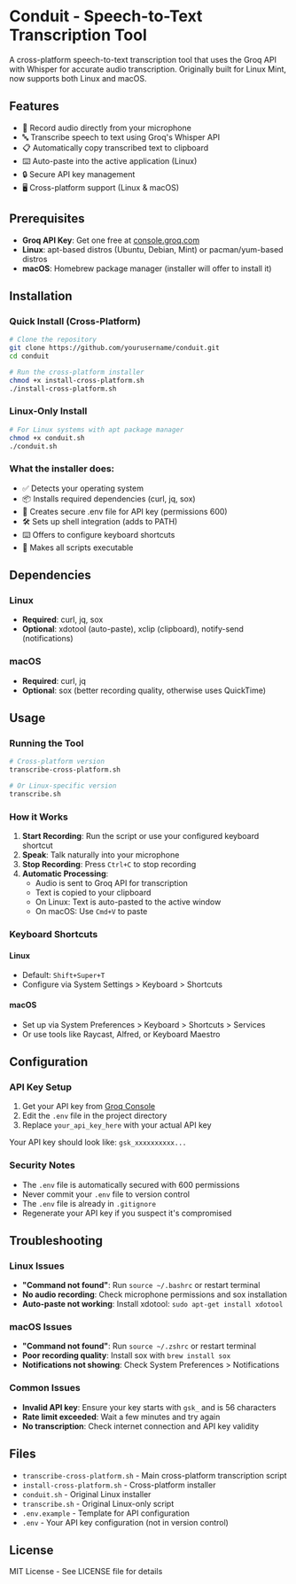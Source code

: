# Conduit - Speech-to-Text Transcription Tool

A cross-platform speech-to-text transcription tool that uses the Groq API with Whisper for accurate audio transcription. Originally built for Linux Mint, now supports both Linux and macOS.

## Features

- 🎤 Record audio directly from your microphone
- 🔤 Transcribe speech to text using Groq's Whisper API
- 📋 Automatically copy transcribed text to clipboard
- ⌨️ Auto-paste into the active application (Linux)
- 🔒 Secure API key management
- 🖥️ Cross-platform support (Linux & macOS)

## Prerequisites

- **Groq API Key**: Get one free at [console.groq.com](https://console.groq.com/)
- **Linux**: apt-based distros (Ubuntu, Debian, Mint) or pacman/yum-based distros
- **macOS**: Homebrew package manager (installer will offer to install it)

## Installation

### Quick Install (Cross-Platform)

```bash
# Clone the repository
git clone https://github.com/yourusername/conduit.git
cd conduit

# Run the cross-platform installer
chmod +x install-cross-platform.sh
./install-cross-platform.sh
```

### Linux-Only Install

```bash
# For Linux systems with apt package manager
chmod +x conduit.sh
./conduit.sh
```

### What the installer does:

- ✅ Detects your operating system
- 📦 Installs required dependencies (curl, jq, sox)
- 🔐 Creates secure .env file for API key (permissions 600)
- 🛠️ Sets up shell integration (adds to PATH)
- ⌨️ Offers to configure keyboard shortcuts
- 🎯 Makes all scripts executable

## Dependencies

### Linux
- **Required**: curl, jq, sox
- **Optional**: xdotool (auto-paste), xclip (clipboard), notify-send (notifications)

### macOS
- **Required**: curl, jq
- **Optional**: sox (better recording quality, otherwise uses QuickTime)

## Usage

### Running the Tool

```bash
# Cross-platform version
transcribe-cross-platform.sh

# Or Linux-specific version
transcribe.sh
```

### How it Works

1. **Start Recording**: Run the script or use your configured keyboard shortcut
2. **Speak**: Talk naturally into your microphone
3. **Stop Recording**: Press `Ctrl+C` to stop recording
4. **Automatic Processing**: 
   - Audio is sent to Groq API for transcription
   - Text is copied to your clipboard
   - On Linux: Text is auto-pasted to the active window
   - On macOS: Use `Cmd+V` to paste

### Keyboard Shortcuts

#### Linux
- Default: `Shift+Super+T`
- Configure via System Settings > Keyboard > Shortcuts

#### macOS
- Set up via System Preferences > Keyboard > Shortcuts > Services
- Or use tools like Raycast, Alfred, or Keyboard Maestro

## Configuration

### API Key Setup

1. Get your API key from [Groq Console](https://console.groq.com/)
2. Edit the `.env` file in the project directory
3. Replace `your_api_key_here` with your actual API key

Your API key should look like: `gsk_xxxxxxxxxx...`

### Security Notes

- The `.env` file is automatically secured with 600 permissions
- Never commit your `.env` file to version control
- The `.env` file is already in `.gitignore`
- Regenerate your API key if you suspect it's compromised

## Troubleshooting

### Linux Issues
- **"Command not found"**: Run `source ~/.bashrc` or restart terminal
- **No audio recording**: Check microphone permissions and sox installation
- **Auto-paste not working**: Install xdotool: `sudo apt-get install xdotool`

### macOS Issues
- **"Command not found"**: Run `source ~/.zshrc` or restart terminal
- **Poor recording quality**: Install sox with `brew install sox`
- **Notifications not showing**: Check System Preferences > Notifications

### Common Issues
- **Invalid API key**: Ensure your key starts with `gsk_` and is 56 characters
- **Rate limit exceeded**: Wait a few minutes and try again
- **No transcription**: Check internet connection and API key validity

## Files

- `transcribe-cross-platform.sh` - Main cross-platform transcription script
- `install-cross-platform.sh` - Cross-platform installer
- `conduit.sh` - Original Linux installer
- `transcribe.sh` - Original Linux-only script
- `.env.example` - Template for API configuration
- `.env` - Your API key configuration (not in version control)

## License

MIT License - See LICENSE file for details

